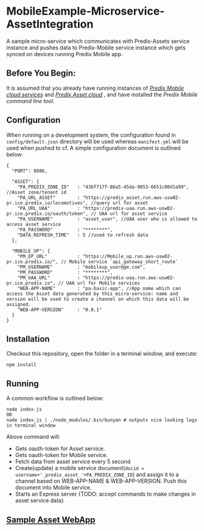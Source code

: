 # MobileExample-Microservice-AssetIntegration
A sample micro-service which communicates with Predix-Assets service instance and pushes data to Predix-Mobile service instance which gets synced on devices running Predix Mobile app.  

## Before You Begin:
It is assumed that you already have running instances of [_Predix Mobile cloud services_](https://www.predix.io/docs#rae4EfJ6) and [_Predix Asset cloud_](https://www.predix.io/docs/#aRPNr2R9) , and have installed the _Predix Mobile command line tool_.  

## Configuration

When running on a development system, the configuration found in `config/default.json` directory will be used whereas `manifest.yml` will be used when pushed to cf.
A simple configuration document is outlined below:

```
{
  "PORT": 8086,

  "ASSET": {
    "PA_PREDIX_ZONE_ID"   : "43bf717f-86a5-45da-9053-6651c00d1a99", //Asset zone/tenant id
    "PA_URL_ASSET"        : "https://predix_asset.run.aws-usw02-pr.ice.predix.io/locomotives", //query url for asset
    "PA_URL_UAA"          : "https://predix-uaa.run.aws-usw02-pr.ice.predix.io/oauth/token", // UAA url for asset service
    "PA_USERNAME"         : "asset_user", //UAA user who is allowed to access asset service
    "PA_PASSWORD"         : "********",
    "DATA_REFRESH_TIME"   : 5 //used to refresh data
  },

  "MOBILE_UP": {
    "PM_EP_URL"           : "https://Mobile_up.run.aws-usw02-pr.ice.predix.io/", // Mobile service `api_gateway_short_route`
    "PM_USERNAME"         : "mobileup_user@ge.com",
    "PM_PASSWORD"         : "********",
    "PM_UAA_URL"          : "https://predix-uaa.run.aws-usw02-pr.ice.predix.io", // UAA url for Mobile services
    "WEB-APP-NAME"        : "pa-basic-app", //App name which can access the Asset data generated by this micro-service: name and version will be used to create a channel on which this data will be assigned.
    "WEB-APP-VERSION"     : "0.0.1"
  }
}
```

## Installation

Checkout this repository, open the folder in a terminal window, and execute:

```
npm install
```

## Running

A common workflow is outlined below:

```
node index.js
OR
node index.js | ./node_modules/.bin/bunyan # outputs nice looking logs in terminal window
```

Above command will:

* Gets oauth-token for Asset service.
* Gets oauth-token for Mobile service.
* Fetch data from asset service every 5 second
* Create(update) a mobile service document(`docid = username+'_predix_asset_'+PA_PREDIX_ZONE_ID`) and assign it to a channel based on WEB-APP-NAME & WEB-APP-VERSION. Push this document into Mobile service.
* Starts an Express server {TODO: accept commands to make changes in asset service data}  


## [Sample Asset WebApp]
[Sample Asset WebApp]:https://github.com/PredixDev/MobileExample-WebApp-AssetIntegration
